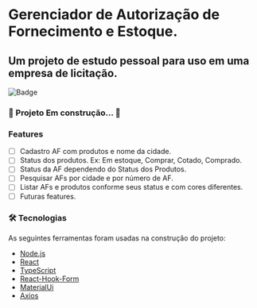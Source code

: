﻿# Gerenciador de Autorização de Fornecimento e Estoque.

## Um projeto de estudo pessoal para uso em uma empresa de licitação.

![Badge](https://img.shields.io/depfu/dependencies/github/gabrielrguarini/Gerenciador-de-AF-e-Estoque)

<!--
Tabela de conteúdos
=================
   * [Sobre](#Sobre)
   * [Tabela de Conteudo](#tabela-de-conteudo)
   * [Instalação](#instalacao)
   * [Como usar](#como-usar)
      * [Pre Requisitos](#pre-requisitos)
      * [Local files](#local-files)
      * [Remote files](#remote-files)
      * [Multiple files](#multiple-files)
      * [Combo](#combo)
   * [Tests](#testes)
   * [Tecnologias](#tecnologias)
   te-->

### 🚧 Projeto Em construção... 🚧

### Features

-   [ ] Cadastro AF com produtos e nome da cidade.
-   [ ] Status dos produtos. Ex: Em estoque, Comprar, Cotado, Comprado.
-   [ ] Status da AF dependendo do Status dos Produtos.
-   [ ] Pesquisar AFs por cidade e por número de AF.
-   [ ] Listar AFs e produtos conforme seus status e com cores diferentes.
-   [ ] Futuras features.

### 🛠 Tecnologias

As seguintes ferramentas foram usadas na construção do projeto:

-   [Node.js](https://nodejs.org/en/)
-   [React](https://pt-br.reactjs.org/)
-   [TypeScript](https://www.typescriptlang.org/)
-   [React-Hook-Form](https://react-hook-form.com/)
-   [MaterialUi](https://mui.com/)
-   [Axios](https://axios-http.com/)
